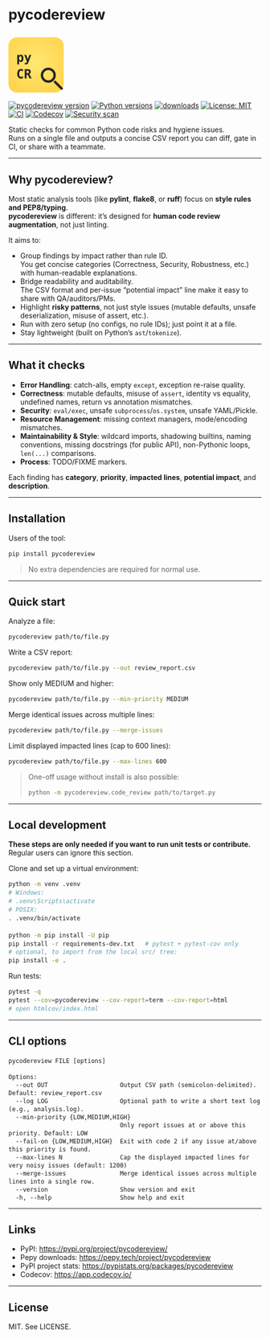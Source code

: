 # pycodereview <p align="right">
  <img src="assets/logo.svg" width="110" alt="pycodereview logo">
</p>

[![pycodereview version](https://img.shields.io/pycodereview/v/pycodereview.svg?logo=pycodereview&logoColor=FFE873)](https://pypi.org/project/pycodereview/)
[![Python versions](https://img.shields.io/pypi/pyversions/pycodereview)](https://pypi.org/project/pycodereview/)
[![downloads](https://img.shields.io/pypi/dm/pycodereview.svg)](https://pycodereview.org/packages/pycodereview)
[![License: MIT](https://img.shields.io/badge/License-MIT-yellow.svg)](LICENSE)
[![CI](https://github.com/sofiand-png/pycodereview/actions/workflows/ci.yml/badge.svg)](https://github.com/sofiand-png/pycodereview/actions/workflows/ci.yml)
[![Codecov](https://codecov.io/gh/sofiand-png/pycodereview/branch/main/graph/badge.svg)](https://app.codecov.io/gh/sofiand-png/pycodereview)
[![Security scan](https://github.com/sofiand-png/pycodereview/actions/workflows/security-scan.yml/badge.svg)](https://github.com/sofiand-png/pycodereview/actions/workflows/security-scan.yml)

Static checks for common Python code risks and hygiene issues.  
Runs on a single file and outputs a concise CSV report you can diff, gate in CI, or share with a teammate.

---

## Why pycodereview?

Most static analysis tools (like **pylint**, **flake8**, or **ruff**) focus on **style rules and PEP8/typing**.  
**pycodereview** is different: it’s designed for **human code review augmentation**, not just linting.

It aims to:

- Group findings by impact rather than rule ID.  
  You get concise categories (Correctness, Security, Robustness, etc.) with human-readable explanations.
- Bridge readability and auditability.  
  The CSV format and per-issue “potential impact” line make it easy to share with QA/auditors/PMs.
- Highlight **risky patterns**, not just style issues (mutable defaults, unsafe deserialization, misuse of assert, etc.).
- Run with zero setup (no configs, no rule IDs); just point it at a file.
- Stay lightweight (built on Python’s `ast`/`tokenize`).

---

## What it checks

- **Error Handling**: catch-alls, empty `except`, exception re-raise quality.  
- **Correctness**: mutable defaults, misuse of `assert`, identity vs equality, undefined names, return vs annotation mismatches.  
- **Security**: `eval/exec`, unsafe `subprocess`/`os.system`, unsafe YAML/Pickle.  
- **Resource Management**: missing context managers, mode/encoding mismatches.  
- **Maintainability & Style**: wildcard imports, shadowing builtins, naming conventions, missing docstrings (for public API), non-Pythonic loops, `len(...)` comparisons.  
- **Process**: TODO/FIXME markers.

Each finding has **category**, **priority**, **impacted lines**, **potential impact**, and **description**.

---

## Installation

Users of the tool:
```bash
pip install pycodereview
```

> No extra dependencies are required for normal use.

---

## Quick start

Analyze a file:
```bash
pycodereview path/to/file.py
```

Write a CSV report:
```bash
pycodereview path/to/file.py --out review_report.csv
```

Show only MEDIUM and higher:
```bash
pycodereview path/to/file.py --min-priority MEDIUM
```

Merge identical issues across multiple lines:
```bash
pycodereview path/to/file.py --merge-issues
```

Limit displayed impacted lines (cap to 600 lines):
```bash
pycodereview path/to/file.py --max-lines 600
```

> One-off usage without install is also possible:
> ```bash
> python -m pycodereview.code_review path/to/target.py
> ```

---

## Local development

**These steps are only needed if you want to run unit tests or contribute.** Regular users can ignore this section.

Clone and set up a virtual environment:
```bash
python -m venv .venv
# Windows:
# .venv\Scripts\activate
# POSIX:
. .venv/bin/activate

python -m pip install -U pip
pip install -r requirements-dev.txt   # pytest + pytest-cov only
# optional, to import from the local src/ tree:
pip install -e .
```

Run tests:
```bash
pytest -q
pytest --cov=pycodereview --cov-report=term --cov-report=html
# open htmlcov/index.html
```

---

## CLI options

```
pycodereview FILE [options]

Options:
  --out OUT                    Output CSV path (semicolon-delimited). Default: review_report.csv
  --log LOG                    Optional path to write a short text log (e.g., analysis.log).
  --min-priority {LOW,MEDIUM,HIGH}
                               Only report issues at or above this priority. Default: LOW
  --fail-on {LOW,MEDIUM,HIGH}  Exit with code 2 if any issue at/above this priority is found.
  --max-lines N                Cap the displayed impacted lines for very noisy issues (default: 1200)
  --merge-issues               Merge identical issues across multiple lines into a single row.
  --version                    Show version and exit
  -h, --help                   Show help and exit
```

---

## Links

- PyPI: https://pypi.org/project/pycodereview/
- Pepy downloads: https://pepy.tech/project/pycodereview
- PyPI project stats: https://pypistats.org/packages/pycodereview
- Codecov: https://app.codecov.io/

---

## License

MIT. See LICENSE.
